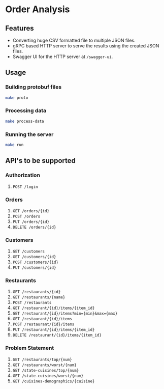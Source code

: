 # Order Analysis

## Features
- Converting huge CSV formatted file to multiple JSON files.
- gRPC based HTTP server to serve the results using the created JSON files.
- Swagger UI for the HTTP server at `/swagger-ui`.

## Usage

### Building protobuf files
```bash
make proto
```

### Processing data
```bash
make process-data
```

### Running the server
```bash
make run
```

## API's to be supported
### Authorization
1. `POST /login`
### Orders
1. `GET /orders/{id}`
2. `POST /orders`
3. `PUT /orders/{id}`
4. `DELETE /orders/{id}`
### Customers
1. `GET /customers`
2. `GET /customers/{id}`
3. `POST /customers/{id}`
4. `PUT /customers/{id}`
### Restaurants
1. `GET /restaurants/{id}`
2. `GET /restaurants/{name}`
3. `POST /restaurants`
4. `GET /restaurant/{id}/items/{item_id}`
5. `GET /restaurant/{id}/items?min={min}&max={max}`
6. `GET /restaurant/{id}/items`
7. `POST /restaurant/{id}/items`
8. `PUT /restaurant/{id}/items/{item_id}`
9. `DELETE /restaurant/{id}/items/{item_id}`
### Problem Statement
1. `GET /restaurants/top/{num}`
2. `GET /restaurants/worst/{num}`
3. `GET /state-cuisines/top/{num}`
4. `GET /state-cuisines/worst/{num}`
5. `GET /cuisines-demographics/{cuisine}`

